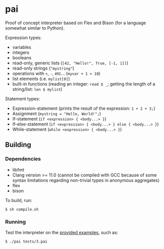 # pai

Proof of concept interpreter based on Flex and Bison (for a language somewhat
similar to Python).

Expression types:

* variables
* integers
* booleans
* read-only, generic lists (`[42, "Hello!", True, [-1, 1]]`)
* read-only strings (`"mystring"`)
* operations with `+`, `-`, etc... (`myvar + 1 < 10`)
* list elements (i.e. `mylist[0]`)
* built-in functions (reading an integer: `read $ _`; getting the length of a
  string/list: `len $ mylist`)

Statement types:

* Expression-statement (prints the result of the expression: `1 + 2 + 3;`)
* Assignment (`mystring = "Hello, World!";`)
* If-statement (`if <expression> { <body...> }`)
* If-else-statement (`if <expression> { <body...> } else { <body...> }`)
* While-statement (`while <expression> { <body...> }`)

## Building

### Dependencies

* libfmt
* Clang version >= 11.0 (cannot be compiled with GCC because of some syntax
  limitations regarding non-trivial types in anonymous aggregates)
* flex
* bison

To build, run:

```
$ sh compile.sh
```

### Running

Test the interpreter on the [provided examples](./tests), such as:

```
$ ./pai tests/3.pai
```
